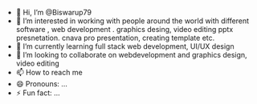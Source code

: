 - 👋 Hi, I’m @Biswarup79
- 👀 I’m interested in working with people around the world with different software , web development . graphics desing, video editing pptx presnetation. cnava pro presentation, creating template etc.
- 🌱 I’m currently learning full stack web development, UI/UX design
- 💞️ I’m looking to collaborate on webdevelopment and graphics design, video editing 
- 📫 How to reach me 
- 😄 Pronouns: ...
- ⚡ Fun fact: ...

<!---
Biswarup79/Biswarup79 is a ✨ special ✨ repository because its `README.md` (this file) appears on your GitHub profile.
You can click the Preview link to take a look at your changes.
--->
